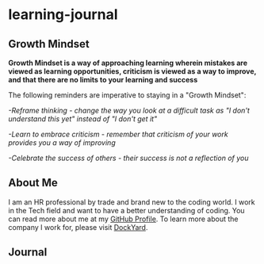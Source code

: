 # learning-journal
## Growth Mindset
**Growth Mindset is a way of approaching learning wherein mistakes are viewed as learning opportunities, criticism is viewed as a way to improve, and that there are no limits to your learning and success**

The following reminders are imperative to staying in a "Growth Mindset":

  *-Reframe thinking - change the way you look at a difficult task as "I don't understand this yet" instead of "I don't get it"*
  
  *-Learn to embrace criticism - remember that criticism of your work provides you a way of improving*
  
  *-Celebrate the success of others - their success is not a reflection of you*

## About Me

I am an HR professional by trade and brand new to the coding world.  I work in the Tech field and want to have a better understanding of coding.  You can read more about me at my [GitHub Profile](https://github.com/SarahWoods).  To learn more about the company I work for, please visit [DockYard](https://dockyard.com).

## Journal
